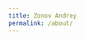 ```yaml
---
title: Zonov Andrey
permalink: /about/
---
```


<!-- [jekyll-organization]: https://github.com/jekyll -->
